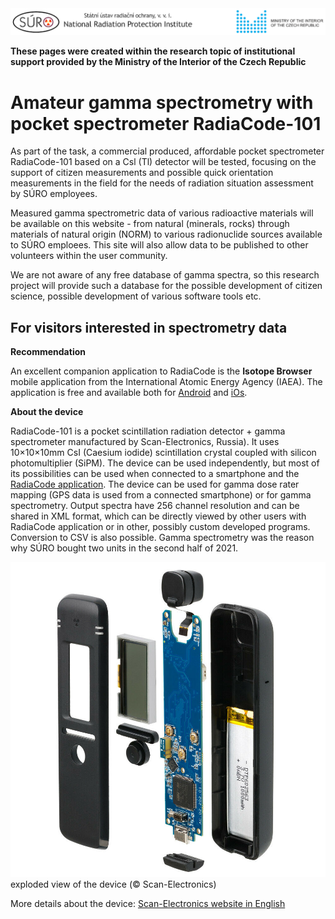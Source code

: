 <img src="Images/logo_SURO_MV_EN.png" alt="SURO and MVČR logo" width="800"/>

**These pages were created within the research topic of institutional support provided by the Ministry of the Interior of the Czech Republic**

# Amateur gamma spectrometry with pocket spectrometer RadiaCode-101

As part of the task, a commercial produced, affordable pocket spectrometer RadiaCode-101 based on a Csl (Tl) detector will be tested, focusing on the support of citizen measurements and possible quick orientation measurements in the field for the needs of radiation situation assessment by SÚRO employees.

Measured gamma spectrometric data of various radioactive materials will be available on this website - from natural (minerals, rocks) through materials of natural origin (NORM) to various radionuclide sources available to SÚRO emploees. This site will also allow data to be published to other volunteers within the user community.

We are not aware of any free database of gamma spectra, so this research project will provide such a database for the possible development of citizen science, possible development of various software tools etc.

## For visitors interested in spectrometry data

**Recommendation**

An excellent companion application to RadiaCode is the **Isotope Browser** mobile application from the International Atomic Energy Agency (IAEA). The application is free and available both for [Android](https://play.google.com/store/apps/details?id=iaea.nds.nuclides) and [iOs](https://apps.apple.com/at/app/isotope-browser/id943890538).

**About the device**

RadiaCode-101 is a pocket scintillation radiation detector + gamma spectrometer manufactured by Scan-Electronics, Russia). It uses 10×10×10mm CsI (Caesium iodide) scintillation crystal coupled with silicon photomultiplier (SiPM). The device can be used independently, but most of its possibilities can be used when connected to a smartphone and the [RadiaCode application](https://play.google.com/store/apps/details?id=com.almacode.radiacode). The device can be used for gamma dose rater mapping (GPS data is used from a connected smartphone) or for gamma spectrometry. Output spectra have 256 channel resolution and can be shared in XML format, which can be directly viewed by other users with RadiaCode application or in other, possibly custom developed programs. Conversion to CSV is also possible. Gamma spectrometry was the reason why SÚRO bought two units in the second half of 2021. 

<img src="Images/Radiacode_101_inside.jpg" alt="exploded view of RadiaCode 101" width="800"/>
exploded view of the device (© Scan-Electronics)

More details about the device: [Scan-Electronics website in English](https://scan-electronics.com/en/dosimeters/radiacode-101)
